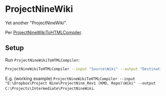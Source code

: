 # ProjectNineWiki

Yet another "ProjectNineWiki".

Per [ProjectNineWikiToHTMLCompiler](https://github.com/Project-Nine-Tooling/ProjectNineWikiToHTMLCompiler).

## Setup

Run `ProjectNineWikiToHTMLCompiler`: 

```bash
ProjectNineWikiToHTMLCompiler --input "Source\Wiki" --output "Destination\Wiki
```

E.g. (working example) `ProjectNineWikiToHTMLCompiler --input "E:\Dropbox\Project Nine\ProjectNine_Rev1 (KMD, Repo)\Wiki" --output C:\Projects\Intermediate\ProjectNineWiki`.